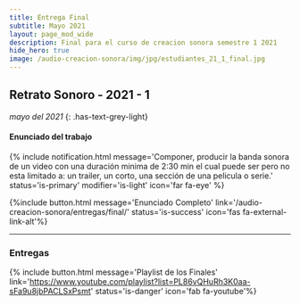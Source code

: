 ```yaml
---
title: Entrega Final
subtitle: Mayo 2021
layout: page_mod_wide
description: Final para el curso de creacion sonora semestre 1 2021
hide_hero: true
image: /audio-creacion-sonora/img/jpg/estudiantes_21_1_final.jpg
---
```


## Retrato Sonoro - 2021 - 1

<!-- ignore-prettier-start -->

_mayo del 2021_
{: .has-text-grey-light}

<!-- ignore-prettier-end -->

#### Enunciado del trabajo

{% include notification.html
message='Componer, producir la banda sonora de un video con una duración minima de 2:30 min el cual puede ser pero no esta limitado a: un trailer, un corto, una sección de una pelicula o serie.'
status='is-primary'
modifier='is-light'
icon='far fa-eye'
%}

<!-- _"Crear una pieza sonora libre con una duración aproximada de 3
minutos. La pieza puede ser pero no esta limitada a una
composición músical, un paisaje sonoro, una compilación de
canciones o cualquier otro tipo de expresion sonora que se pueda
digitalizar y exportar en formato **.mp3 o .Wav**"_ -->

{%include button.html
message='Enunciado Completo'
link='/audio-creacion-sonora/entregas/final/'
status='is-success'
icon='fas fa-external-link-alt'%}

<!-- Para este primer proyecto de clase los estudiantes debian planear y producir una pieza sonora bajo el enunciado de un "Retrato Sonoro" y subirlo a YouTube con la opción de acompañar la entrega con un video o imagen de su elección.

El proceso de creación era totalmente libre, lo único que los estudiantes debian cumplir era una duración minima de 2 minutos.

Durante la muestra de sus piezas cada estudiante se toma unos minutos para contar como fue su experiencia durante la producción, composición o planeación de la pieza y habla un poco de que es lo que quiere representar en ella. -->

---

### Entregas

{% include button.html
message='Playlist de los Finales'
link='https://www.youtube.com/playlist?list=PL86vQHuRh3K0aa-sFa9u8jbPACLSxPsmt'
status='is-danger'
icon='fab fa-youtube'%}
